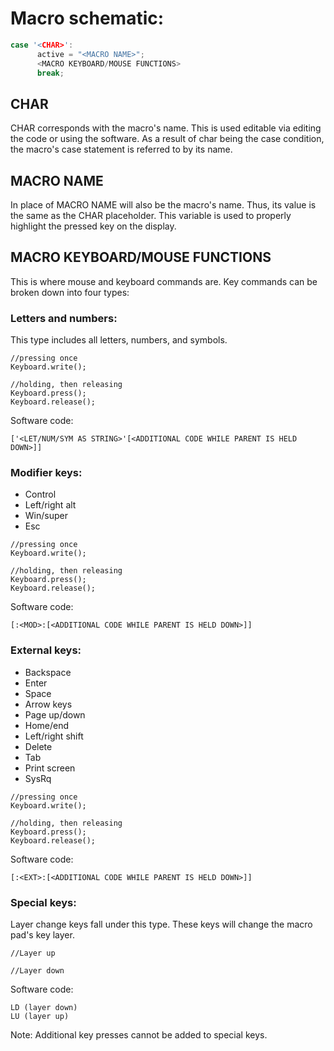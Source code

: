 # Macro schematic:

```c++
case '<CHAR>':
      active = "<MACRO NAME>";
      <MACRO KEYBOARD/MOUSE FUNCTIONS>
      break;  
```

## CHAR
CHAR corresponds with the macro's name. This is used editable via editing the code or using the software. As a result of char being the case condition, the macro's case statement is referred to by its name.
## MACRO NAME
In place of MACRO NAME will also be the macro's name. Thus, its value is the same as the CHAR placeholder. This variable is used to properly highlight the pressed key on the display.
## MACRO KEYBOARD/MOUSE FUNCTIONS
This is where mouse and keyboard commands are. Key commands can be broken down into four types:
### Letters and numbers:
This type includes all letters, numbers, and symbols.
```
//pressing once
Keyboard.write();

//holding, then releasing
Keyboard.press();
Keyboard.release();
```
Software code:
```
['<LET/NUM/SYM AS STRING>'[<ADDITIONAL CODE WHILE PARENT IS HELD DOWN>]]
```
### Modifier keys:
- Control
- Left/right alt
- Win/super
- Esc
```
//pressing once
Keyboard.write();

//holding, then releasing
Keyboard.press();
Keyboard.release();
```
Software code:
```
[:<MOD>:[<ADDITIONAL CODE WHILE PARENT IS HELD DOWN>]]
```
### External keys:
- Backspace
- Enter
- Space
- Arrow keys
- Page up/down
- Home/end
- Left/right shift
- Delete
- Tab
- Print screen
- SysRq
```
//pressing once
Keyboard.write();

//holding, then releasing
Keyboard.press();
Keyboard.release();
```
Software code:
```
[:<EXT>:[<ADDITIONAL CODE WHILE PARENT IS HELD DOWN>]]
```
### Special keys:
Layer change keys fall under this type. These keys will change the macro pad's key layer.
```
//Layer up

//Layer down

```
Software code:
```
LD (layer down)
LU (layer up)
```
Note: Additional key presses cannot be added to special keys.
